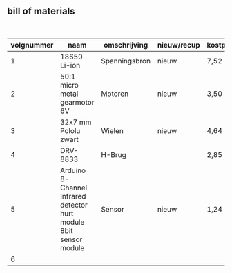 ## bill of materials
<br />

|volgnummer|naam|omschrijving|nieuw/recup|kostprijs/stuk|aantal|subtotaal|
|----------|----|------------|-----------|---------|------|---------|
|         1|18650 Li-ion|Spanningsbron|nieuw|7,52 |    2| 15,04|
|         2|50:1 micro metal gearmotor 6V |Motoren|nieuw|3,50 |      2|7,00|
|         3| 32x7 mm Pololu zwart| Wielen|nieuw| 4,64| 1 paar |        4,64 |
|         4|DRV-8833|H-Brug|           |              2,85|      1|         2,85|
|         5|Arduino 8-Channel Infrared detector hurt module 8bit sensor module|Sensor|nieuw|1,24| 1|1,24|
|         6|    |            |           |              |      |         |
